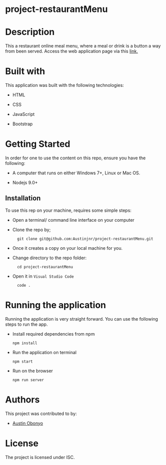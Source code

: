 # project-restaurantMenu

# Description
This a restaurant online meal menu, where a meal or drink is a button a way from been served. 
Access the web application page via this <a href ="https://austinjnr.github.io/project-restaurantMenu/">link.</a>

# Built with 
This application was built with the following technologies:

- HTML

- CSS

- JavaScript

- Bootstrap

# Getting Started 
In order for one to use the content on this repo, ensure you have the following:

- A computer that runs on either Windows 7+, Linux or Mac OS.

- Nodejs 9.0+

## Installation 
To use this rep on your machine, requires some simple steps:
- Open a terminal/ command line interface on your computer
- Clone the repo by;

        git clone git@github.com:Austinjnr/project-restaurantMenu.git

- Once it creates a copy on your local machine for you.
- Change directory to the repo folder:

        cd project-restaurantMenu

- Open it in ``Visual Studio Code``

        code .

# Running the application
Running the application is very straight forward. You can use the following steps to run the app.

- Install required dependencies from npm

      npm install

- Run the application on terminal

      npm start

- Run on the browser

      npm run server

# Authors
This project was contributed to by:
- [Austin Obonyo](https://github.com/Austinjnr)

# License
The project is licensed under ISC.